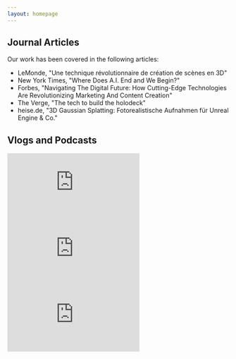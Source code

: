 ```yaml
---
layout: homepage
---
```


## Journal Articles

Our work has been covered in the following articles:

<ul style="margin:0 0 20px;">
  <li>LeMonde, "Une technique révolutionnaire de création de scènes en 3D"</li>
  <li>New York Times, "Where Does A.I. End and We Begin?"</li>
  <li>Forbes, "Navigating The Digital Future: How Cutting-Edge Technologies Are Revolutionizing
Marketing And Content Creation"</li>
  <li>The Verge, "The tech to build the holodeck"</li>
  <li>heise.de, "3D Gaussian Splatting: Fotorealistische Aufnahmen für Unreal Engine & Co."</li>
</ul>

## Vlogs and Podcasts

<div id="video-gallery">
<div class="video">
	<iframe src="https://www.youtube.com/embed/cT1mQ_ityfE" frameborder="0" allowfullscreen></iframe>
</div>
<div class="video">
	<iframe src="https://www.youtube.com/embed/TLK3TDDcJFU" frameborder="0" allowfullscreen></iframe>
</div>
<div class="video">
	<iframe src="https://www.youtube.com/embed/VkIJbpdTujE" frameborder="0" allowfullscreen></iframe>
</div>
</div>
<script>
document.addEventListener('DOMContentLoaded', function() {
document.getElementById('video-gallery').addEventListener('wheel', function(e) {
	if (e.deltaY == 0) return;
	this.scrollLeft += (e.deltaY < 0 ? -1 : 1) * 30;
	e.preventDefault();
});
});
</script>

